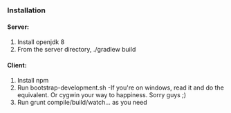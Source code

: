 ### Installation

#### Server:
1. Install openjdk 8
2. From the server directory, ./gradlew build


#### Client:
1. Install npm
2. Run bootstrap-development.sh -If you're on windows, read it and do the equivalent. Or cygwin your way to happiness. Sorry guys ;)
3. Run grunt compile/build/watch... as you need
